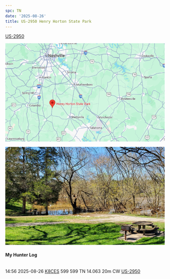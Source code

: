 ```yaml
---
spc: TN
date: '2025-08-26'
title: US-2950 Henry Horton State Park
---
```


[US-2950](https://pota.app/#/park/US-2950)

![](/static/US-2950map.png)

![](/static/US-2950.png)

#### My Hunter Log
<BR>14:56	2025-08-26	[K8CES](https://qrz.com/db/K8CES)	599	599	TN	14.063	20m	CW	[US-2950](https://pota.app/#/park/US-2950)